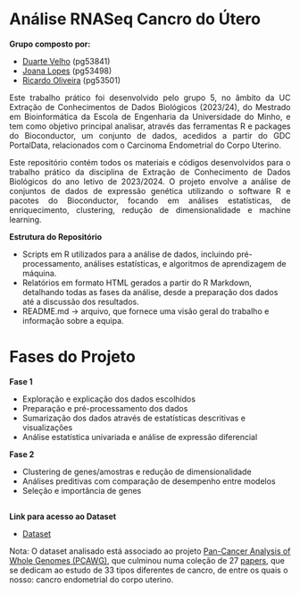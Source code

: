 # Análise RNASeq Cancro do Útero


**Grupo composto por:**
- [Duarte Velho](https://github.com/duartebred) (pg53841)
- [Joana Lopes](https://github.com/joanalopes0711) (pg53498)
- [Ricardo Oliveira](https://github.com/ricardofoliveira61) (pg53501)

 

<div align="justify">
Este trabalho prático foi desenvolvido pelo grupo 5, no âmbito da UC Extração de Conhecimentos de Dados Biológicos (2023/24), do Mestrado em Bioinformática da Escola de Engenharia da Universidade do Minho, e tem como objetivo principal analisar, através das ferramentas R e packages do Bioconductor, um conjunto de dados, acedidos a partir do GDC PortalData, relacionados com o Carcinoma Endometrial do Corpo Uterino. 

Este repositório contém todos os materiais e códigos desenvolvidos para o trabalho prático da disciplina de Extração de Conhecimento de Dados Biológicos do ano letivo de 2023/2024. O projeto envolve a análise de conjuntos de dados de expressão genética utilizando o software R e pacotes do Bioconductor, focando em análises estatísticas, de enriquecimento, clustering, redução de dimensionalidade e machine learning. 
</div>

**Estrutura do Repositório**

- Scripts em R utilizados para a análise de dados, incluindo pré-processamento, análises estatísticas, e algoritmos de aprendizagem de máquina.
- Relatórios em formato HTML gerados a partir do R Markdown, detalhando todas as fases da análise, desde a preparação dos dados até a discussão dos resultados.
- README.md -> arquivo, que fornece uma visão geral do trabalho e informação sobre a equipa.

# Fases do Projeto

**Fase 1**

- Exploração e explicação dos dados escolhidos
- Preparação e pré-processamento dos dados
- Sumarização dos dados através de estatísticas descritivas e visualizações
- Análise estatística univariada e análise de expressão diferencial

**Fase 2**

 - Clustering de genes/amostras e redução de dimensionalidade
 - Análises preditivas com comparação de desempenho entre modelos
 - Seleção e importância de genes

##


**Link para acesso ao Dataset**
- [Dataset](https://shorturl.at/fmpJ5)

Nota: O dataset analisado está associado ao projeto [Pan-Cancer Analysis of Whole Genomes (PCAWG)](https://www.cell.com/pb-assets/consortium/pancanceratlas/pancani3/index.html), que culminou numa coleção de 27 [papers](https://pubmed.ncbi.nlm.nih.gov/?term=29625048%2C29596782%2C29622463%2C29617662%2C29625055%2C29625050%2C29617662%2C30643250%2C32214244%2C29625049%2C29850653%5Buid%5D), que se dedicam ao estudo de 33 tipos diferentes de cancro, de entre os quais o nosso: cancro endometrial do corpo uterino.

